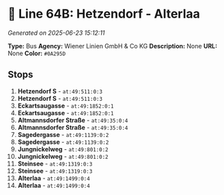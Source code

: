 # 🚌 Line 64B: Hetzendorf - Alterlaa

*Generated on 2025-06-23 15:12:11*

**Type:** Bus
**Agency:** Wiener Linien GmbH & Co KG
**Description:** None
**URL:** None
**Color:** `#0A295D`

## Stops

1. **Hetzendorf S** - `at:49:511:0:3`
2. **Hetzendorf S** - `at:49:511:0:3`
3. **Eckartsaugasse** - `at:49:1852:0:1`
4. **Eckartsaugasse** - `at:49:1852:0:1`
5. **Altmannsdorfer Straße** - `at:49:35:0:4`
6. **Altmannsdorfer Straße** - `at:49:35:0:4`
7. **Sagedergasse** - `at:49:1139:0:2`
8. **Sagedergasse** - `at:49:1139:0:2`
9. **Jungnickelweg** - `at:49:801:0:2`
10. **Jungnickelweg** - `at:49:801:0:2`
11. **Steinsee** - `at:49:1319:0:3`
12. **Steinsee** - `at:49:1319:0:3`
13. **Alterlaa** - `at:49:1499:0:4`
14. **Alterlaa** - `at:49:1499:0:4`